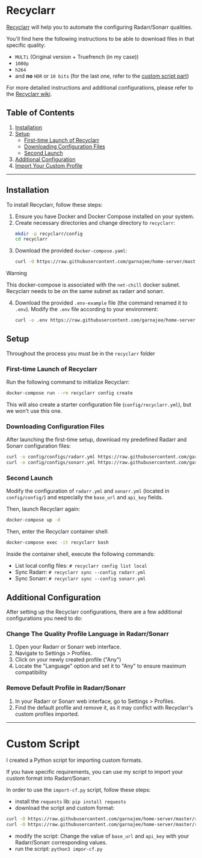 # Recyclarr

[Recyclarr](https://github.com/recyclarr/recyclarr) will help you to automate the configuring Radarr/Sonarr qualities.

You'll find here the following instructions to be able to download files in that specific quality:

- `MULTi` (Original version + Truefrench (in my case))
- `1080p`
- `h264`
- and **no** `HDR` or `10 bits` (for the last one, refer to the [custom script part](#custom-script))

For more detailed instructions and additional configurations, please refer to the [Recyclarr wiki](https://recyclarr.dev/wiki/).

## Table of Contents

1. [Installation](#installation)
2. [Setup](#setup)
   - [First-time Launch of Recyclarr](#first-time-launch-of-recyclarr)
   - [Downloading Configuration Files](#downloading-configuration-files)
   - [Second Launch](#second-launch)
3. [Additional Configuration](#additional-configuration)
4. [Import Your Custom Profile](#custom-script)

---

## Installation

To install Recyclarr, follow these steps:

1. Ensure you have Docker and Docker Compose installed on your system.
2. Create necessary directories and change directory to `recyclarr`:
   ```bash
   mkdir -p recyclarr/config
   cd recyclarr
   ```
3. Download the provided `docker-compose.yaml`:
   ```bash
   curl -O https://raw.githubusercontent.com/garnajee/home-server/master/recyclarr-setup/docker-compose.yaml
   ```

> [!WARNING]
> This docker-compose is associated with the `net-chill` docker subnet. Recyclarr needs to be on the same subnet as radarr and sonarr.
4. Download the provided `.env-example` file (the command renamed it to `.env`). Modify the `.env` file according to your environment:
   ```bash
   curl -o .env https://raw.githubusercontent.com/garnajee/home-server/master/recyclarr-setup/.env-example
   ```

## Setup

Throughout the process you must be in the `recyclarr` folder

### First-time Launch of Recyclarr

Run the following command to initialize Recyclarr:
```bash
docker-compose run --rm recyclarr config create
```

This will also create a starter configuration file (`config/recyclarr.yml`), but we won't use this one.

### Downloading Configuration Files

After launching the first-time setup, download my predefined Radarr and Sonarr configuration files:
```bash
curl -o config/configs/radarr.yml https://raw.githubusercontent.com/garnajee/home-server/master/recyclarr-setup/radarr.yml
curl -o config/configs/sonarr.yml https://raw.githubusercontent.com/garnajee/home-server/master/recyclarr-setup/sonarr.yml
```

### Second Launch

Modify the configuration of `radarr.yml` and `sonarr.yml` (located in `config/config/`) and especially the `base_url` and `api_key` fields.

Then, launch Recyclarr again:
```bash
docker-compose up -d
```
Then, enter the Recyclarr container shell:
```bash
docker-compose exec -it recyclarr bash
```

Inside the container shell, execute the following commands:

 - List local config files: `# recyclarr config list local`
 - Sync Radarr: `# recyclarr sync --config radarr.yml`
 - Sync Sonarr: `# recyclarr sync --config sonarr.yml`


## Additional Configuration

After setting up the Recyclarr configurations, there are a few additional configurations you need to do:

### Change The Quality Profile Language in Radarr/Sonarr

1. Open your Radarr or Sonarr web interface.
2. Navigate to Settings > Profiles.
3. Click on your newly created profile ("Any")
3. Locate the "Language" option and set it to "Any" to ensure maximum compatibility

### Remove Default Profile in Radarr/Sonarr

1. In your Radarr or Sonarr web interface, go to Settings > Profiles.
2. Find the default profile and remove it, as it may conflict with Recyclarr's custom profiles imported.

---

# Custom Script

I created a Python script for importing custom formats.

If you have specific requirements, you can use my script to import your custom format into Radarr/Sonarr.

In order to use the `import-cf.py` script, follow these steps:

- install the `requests` lib: `pip install requests`
- download the script and custom format:
```bash
curl -O https://raw.githubusercontent.com/garnajee/home-server/master/recyclarr-setup/10bits.json 
curl -O https://raw.githubusercontent.com/garnajee/home-server/master/recyclarr-setup/import-cf.py
```
- modify the script: Change the value of `base_url` and `api_key` with your Radarr/Sonarr corresponding values.
- run the script: `python3 impor-cf.py`

